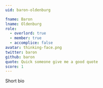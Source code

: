 ```yaml
---
uid: baron-oldenburg

fname: Baron
lname: Oldenburg
role:
  - overlord: true
  - member: true
  - accomplice: false
avatar: thinking-face.png
twitter: baron
github: baron
quote: Quick someone give me a good quote
score: 1
---
```


Short bio
